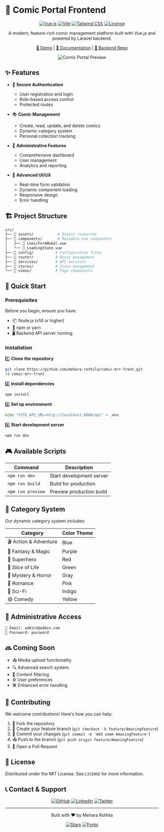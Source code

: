 # 🎨 Comic Portal Frontend

<div align="center">

[![Vue.js](https://img.shields.io/badge/Vue.js-v3.x-4FC08D?style=for-the-badge&logo=vue.js&logoColor=white)](https://vuejs.org/)
[![Vite](https://img.shields.io/badge/Vite-v4.x-646CFF?style=for-the-badge&logo=vite&logoColor=white)](https://vitejs.dev/)
[![Tailwind CSS](https://img.shields.io/badge/Tailwind_CSS-v3.x-38B2AC?style=for-the-badge&logo=tailwind-css&logoColor=white)](https://tailwindcss.com/)
[![License](https://img.shields.io/badge/License-MIT-yellow.svg?style=for-the-badge)](LICENSE)

<p>A modern, feature-rich comic management platform built with Vue.js and powered by Laravel backend.</p>

[🚀 Demo](https://comic-portal.demo.com) | [📘 Documentation](https://github.com/mehara-rothila/comic-mrr-front/wiki) | [🌟 Backend Repo](https://github.com/mehara-rothila/comic-mrr-backend)

![Comic Portal Preview](https://placehold.co/600x400)

</div>

## ✨ Features

- 🔐 **Secure Authentication**
  - User registration and login
  - Role-based access control
  - Protected routes

- 📚 **Comic Management**
  - Create, read, update, and delete comics
  - Dynamic category system
  - Personal collection tracking

- 👑 **Administrative Features**
  - Comprehensive dashboard
  - User management
  - Analytics and reporting

- 🎯 **Advanced UI/UX**
  - Real-time form validation
  - Dynamic component loading
  - Responsive design
  - Error handling

## 🏗️ Project Structure

```bash
src/
├── 📁 assets/           # Static resources
├── 📁 components/       # Reusable Vue components
│   ├── 📄 ComicFormModal.vue
│   └── 📄 LoadingState.vue
├── 📁 config/          # Configuration files
├── 📁 router/          # Route management
├── 📁 services/        # API services
├── 📁 stores/          # State management
└── 📁 views/           # Page components
```

## 🚀 Quick Start

### Prerequisites

Before you begin, ensure you have:
- 📦 Node.js (v14 or higher)
- 🔧 npm or yarn
- 🖥️ Backend API server running

### Installation

1️⃣ **Clone the repository**
```bash
git clone https://github.com/mehara-rothila/comic-mrr-front.git
cd comic-mrr-front
```

2️⃣ **Install dependencies**
```bash
npm install
```

3️⃣ **Set up environment**
```bash
echo "VITE_API_URL=http://localhost:8000/api" > .env
```

4️⃣ **Start development server**
```bash
npm run dev
```

## 🎮 Available Scripts

| Command | Description |
|---------|-------------|
| `npm run dev` | Start development server |
| `npm run build` | Build for production |
| `npm run preview` | Preview production build |

## 🎨 Category System

Our dynamic category system includes:

| Category | Color Theme |
|----------|-------------|
| 🎬 Action & Adventure | Blue |
| 🔮 Fantasy & Magic | Purple |
| 🦸 Superhero | Red |
| 🌱 Slice of Life | Green |
| 👻 Mystery & Horror | Gray |
| 💝 Romance | Pink |
| 🚀 Sci-Fi | Indigo |
| 😄 Comedy | Yellow |

## 👑 Administrative Access

```bash
📧 Email: admin3@admin.com
🔑 Password: password
```

## 🔜 Coming Soon

- 📤 Media upload functionality
- 🔍 Advanced search system
- 🎯 Content filtering
- ⚙️ User preferences
- 🛠️ Enhanced error handling

## 🤝 Contributing

We welcome contributions! Here's how you can help:

1. 🍴 Fork the repository
2. 🌱 Create your feature branch (`git checkout -b feature/AmazingFeature`)
3. 💬 Commit your changes (`git commit -m 'Add some AmazingFeature'`)
4. 📤 Push to the branch (`git push origin feature/AmazingFeature`)
5. 🎉 Open a Pull Request

## 📄 License

Distributed under the MIT License. See `LICENSE` for more information.

## 📞 Contact & Support

<div align="center">

[![GitHub](https://img.shields.io/badge/GitHub-100000?style=for-the-badge&logo=github&logoColor=white)](https://github.com/mehara-rothila)
[![LinkedIn](https://img.shields.io/badge/LinkedIn-0077B5?style=for-the-badge&logo=linkedin&logoColor=white)](https://linkedin.com/in/mehara-rothila)
[![Twitter](https://img.shields.io/badge/Twitter-1DA1F2?style=for-the-badge&logo=twitter&logoColor=white)](https://twitter.com/mehara-rothila)

</div>

---

<div align="center">
  <p>Built with ❤️ by Mehara Rothila</p>
  
  [![Stars](https://img.shields.io/github/stars/mehara-rothila/comic-mrr-front?style=social)](https://github.com/mehara-rothila/comic-mrr-front/stargazers)
  [![Forks](https://img.shields.io/github/forks/mehara-rothila/comic-mrr-front?style=social)](https://github.com/mehara-rothila/comic-mrr-front/network/members)
</div>
